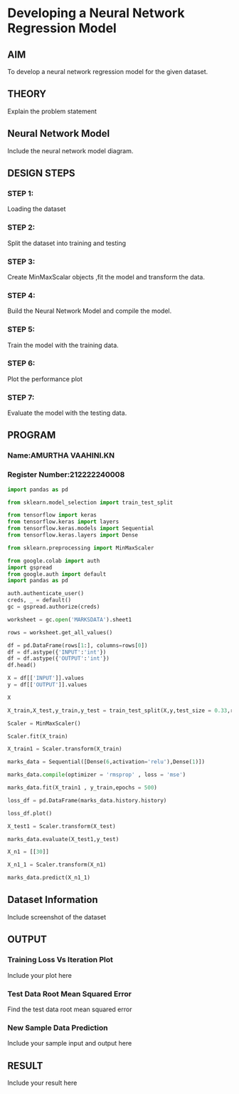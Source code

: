 # Developing a Neural Network Regression Model

## AIM

To develop a neural network regression model for the given dataset.

## THEORY

Explain the problem statement

## Neural Network Model

Include the neural network model diagram.

## DESIGN STEPS

### STEP 1:

Loading the dataset

### STEP 2:

Split the dataset into training and testing

### STEP 3:

Create MinMaxScalar objects ,fit the model and transform the data.

### STEP 4:

Build the Neural Network Model and compile the model.

### STEP 5:

Train the model with the training data.

### STEP 6:

Plot the performance plot

### STEP 7:

Evaluate the model with the testing data.

## PROGRAM
### Name:AMURTHA VAAHINI.KN
### Register Number:212222240008
```python
import pandas as pd

from sklearn.model_selection import train_test_split

from tensorflow import keras
from tensorflow.keras import layers
from tensorflow.keras.models import Sequential
from tensorflow.keras.layers import Dense

from sklearn.preprocessing import MinMaxScaler

from google.colab import auth
import gspread
from google.auth import default
import pandas as pd

auth.authenticate_user()
creds, _ = default()
gc = gspread.authorize(creds)

worksheet = gc.open('MARKSDATA').sheet1

rows = worksheet.get_all_values()

df = pd.DataFrame(rows[1:], columns=rows[0])
df = df.astype({'INPUT':'int'})
df = df.astype({'OUTPUT':'int'})
df.head()

X = df[['INPUT']].values
y = df[['OUTPUT']].values

X

X_train,X_test,y_train,y_test = train_test_split(X,y,test_size = 0.33,random_state = 33)

Scaler = MinMaxScaler()

Scaler.fit(X_train)

X_train1 = Scaler.transform(X_train)

marks_data = Sequential([Dense(6,activation='relu'),Dense(1)])

marks_data.compile(optimizer = 'rmsprop' , loss = 'mse')

marks_data.fit(X_train1 , y_train,epochs = 500)

loss_df = pd.DataFrame(marks_data.history.history)

loss_df.plot()

X_test1 = Scaler.transform(X_test)

marks_data.evaluate(X_test1,y_test)

X_n1 = [[30]]

X_n1_1 = Scaler.transform(X_n1)

marks_data.predict(X_n1_1)


```
## Dataset Information

Include screenshot of the dataset

## OUTPUT

### Training Loss Vs Iteration Plot

Include your plot here

### Test Data Root Mean Squared Error

Find the test data root mean squared error

### New Sample Data Prediction

Include your sample input and output here

## RESULT

Include your result here
